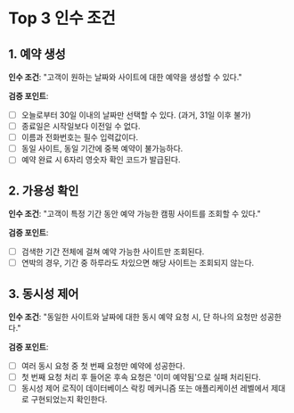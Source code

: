 # Top 3 인수 조건

## 1. 예약 생성
**인수 조건**: "고객이 원하는 날짜와 사이트에 대한 예약을 생성할 수 있다."

**검증 포인트**:
- [ ] 오늘로부터 30일 이내의 날짜만 선택할 수 있다. (과거, 31일 이후 불가)
- [ ] 종료일은 시작일보다 이전일 수 없다.
- [ ] 이름과 전화번호는 필수 입력값이다.
- [ ] 동일 사이트, 동일 기간에 중복 예약이 불가능하다.
- [ ] 예약 완료 시 6자리 영숫자 확인 코드가 발급된다.

## 2. 가용성 확인
**인수 조건**: "고객이 특정 기간 동안 예약 가능한 캠핑 사이트를 조회할 수 있다."

**검증 포인트**:
- [ ] 검색한 기간 전체에 걸쳐 예약 가능한 사이트만 조회된다.
- [ ] 연박의 경우, 기간 중 하루라도 차있으면 해당 사이트는 조회되지 않는다.

## 3. 동시성 제어
**인수 조건**: "동일한 사이트와 날짜에 대한 동시 예약 요청 시, 단 하나의 요청만 성공한다."

**검증 포인트**:
- [ ] 여러 동시 요청 중 첫 번째 요청만 예약에 성공한다.
- [ ] 첫 번째 요청 처리 후 들어온 후속 요청은 '이미 예약됨'으로 실패 처리된다.
- [ ] 동시성 제어 로직이 데이터베이스 락킹 메커니즘 또는 애플리케이션 레벨에서 제대로 구현되었는지 확인한다.